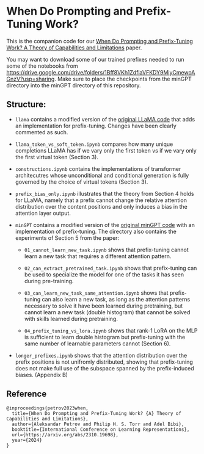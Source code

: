 # When Do Prompting and Prefix-Tuning Work? 

This is the companion code for our [When Do Prompting and Prefix-Tuning Work? A Theory of Capabilities and Limitations](https://arxiv.org/abs/2310.19698) paper.

You may want to download some of our trained prefixes needed to run some of the notebooks from https://drive.google.com/drive/folders/1Bff8VKh1ZdflaVFKDY9MiyCmewoAGnzV?usp=sharing. Make sure to place the checkpoints from the minGPT directory into the minGPT directory of this repository.

## Structure:

- `llama` contains a modified version of the [original LLaMA code](https://github.com/facebookresearch/llama/tree/main/llama) that adds an implementation for prefix-tuning. Changes have been clearly commented as such.

- `llama_token_vs_soft_token.ipynb` compares how many unique completions LLaMA has if we vary only the first token vs if we vary only the first virtual token (Section 3).

- `constructions.ipynb` contains the implementations of transformer architecutres whose unconditional and conditional generation is fully governed by the choice of virtual tokens (Section 3).

- `prefix_bias_only.ipynb` illustrates that the theory from Section 4 holds for LLaMA, namely that a prefix cannot change the relative attention distribution over the content positions and only induces a bias in the attention layer output.

- `minGPT` contains a modified version of the [original minGPT code](https://github.com/karpathy/minGPT/) with an implementation of prefix-tuning. The directory also contains the experiments of Section 5 from the paper:

    - `01_cannot_learn_new_task.ipynb` shows that prefix-tuning cannot learn a new task that requires a different attention pattern.

    - `02_can_extract_pretrained_task.ipynb` shows that prefix-tuning can be used to specialize the model for one of the tasks it has seen during pre-training.

    - `03_can_learn_new_task_same_attention.ipynb` shows that prefix-tuning can also learn a new task, as long as the attention patterns necessary to solve it have been learned during pretraining, but cannot learn a new task (double histogram) that cannot be solved with skills learned during pretraining.

    - `04_prefix_tuning_vs_lora.ipynb` shows that rank-1 LoRA on the MLP is sufficient to learn double histogram but prefix-tuning with the same number of learnable parameters cannot (Section 6).

- `longer_prefixes.ipynb` shows that the attention distribution over the prefix positions is not unifromly distributed, showing that prefix-tuning does not make full use of the subspace spanned by the prefix-induced biases. (Appendix B)


## Reference

```
@inproceedings{petrov2023when,
  title={When Do Prompting and Prefix-Tuning Work? {A} Theory of Capabilities and Limitations},
  author={Aleksandar Petrov and Philip H. S. Torr and Adel Bibi},
  booktitle={International Conference on Learning Representations},
  url={https://arxiv.org/abs/2310.19698},
  year={2024}
}
```


